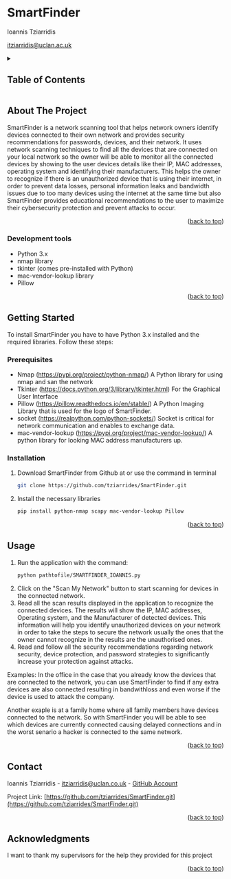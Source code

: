 # SmartFinder
Ioannis Tziarridis

<a href="itziarridis@uclan.ac.uk">itziarridis@uclan.ac.uk</a>

<!-- TABLE OF CONTENTS -->
<details>
  <summary><h2>Table of Contents</h2></summary>
  <ol>
    <li>
      <a href="#about-the-project">About The Project</a>
      <ul>
        <li><a href="#tools">Development tools</a></li>
      </ul>
    </li>
    <li>
      <a href="#getting-started">Getting Started</a>
      <ul>
        <li><a href="#prerequisites">Prerequisites</a></li>
        <li><a href="#installation">Installation</a></li>
      </ul>
    </li>
    <li><a href="#usage">Usage</a></li>
    <li><a href="#contact">Contact</a></li>
    <li><a href="#acknowledgments">Acknowledgments</a></li>
  </ol>
</details>

<!-- ABOUT THE PROJECT -->
## About The Project
SmartFinder is a network scanning tool that helps network owners identify devices connected to their own network and provides security recommendations for passwords, devices, and their network. It uses network scanning techniques to find all the devices that are connected on your local network so the owner will be able to monitor all the connected devices by showing to the user devices details like their IP, MAC addresses, operating system and identifying their manufacturers. This helps the owner to recognize if there is an unauthorized device that is using their internet, in order to prevent data losses, personal information leaks and bandwidth issues due to too many devices using the internet at the same time but also SmartFinder provides educational recommendations to the user to maximize their cybersecurity protection and prevent attacks to occur.

<p align="right">(<a href="#readme-top">back to top</a>)</p>

### Development tools
- Python 3.x
- nmap library
- tkinter (comes pre-installed with Python)
- mac-vendor-lookup library
- Pillow

<p align="right">(<a href="#readme-top">back to top</a>)</p>

<!-- GETTING STARTED -->
## Getting Started
To install SmartFinder you have to have Python 3.x installed and the required libraries. 
Follow these steps:

### Prerequisites
- Nmap (https://pypi.org/project/python-nmap/) A Python library for using nmap and san the network 
- Tkinter (https://docs.python.org/3/library/tkinter.html) For the Graphical User Interface
- Pillow (https://pillow.readthedocs.io/en/stable/) A Python Imaging Library that is used for the logo of SmartFinder.
- socket (https://realpython.com/python-sockets/) Socket is critical for network communication and enables to exchange data.
- mac-vendor-lookup (https://pypi.org/project/mac-vendor-lookup/) A python library for looking MAC address manufacturers up.

### Installation
1. Download SmartFinder from Github at
   or use the command in terminal 
    ```sh
    git clone https://github.com/tziarrides/SmartFinder.git
   ```
2. Install the necessary libraries
    ```sh
   pip install python-nmap scapy mac-vendor-lookup Pillow 
   ```

<p align="right">(<a href="#readme-top">back to top</a>)</p>

<!-- USAGE EXAMPLES -->
## Usage
1. Run the application with the command:
   ```sh
   python pathtofile/SMARTFINDER_IOANNIS.py
   ```
2. Click on the "Scan My Network" button to start scanning for devices in the connected network.
3. Read all the scan results displayed in the application to recognize the connected devices. The results will show the IP, MAC addresses, Operating system, and the Manufacturer of detected devices. This information will help you identify unauthorized devices on your network in order to take the steps to secure the network usually the ones that the owner cannot recognize in the results are the unauthorised ones.
4. Read and follow all the security recommendations regarding network security, device protection, and password strategies to significantly increase your protection against attacks.

Examples: 
In the office in the case that you already know the devices that are connected to the network, you can use SmartFinder to find if any extra devices are also connected resulting in bandwithloss and even worse if the device is used to attack the company. 

Another exaple is at a family home where all family members have devices connected to the network. So with SmartFinder you will be able to see which devices are currently connected causing delayed connections and in the worst senario a hacker is connected to the same network.

<p align="right">(<a href="#readme-top">back to top</a>)</p>

<!-- CONTACT -->
## Contact
Ioannis Tziarridis - <a href="mailto:itziarridis@uclan.co.uk">itziarridis@uclan.co.uk</a> - [GitHub Account](https://github.com/your_username)

Project Link: [https://github.com/tziarrides/SmartFinder.git](https://github.com/tziarrides/SmartFinder.git)

<p align="right">(<a href="#readme-top">back to top</a>)</p>

<!-- ACKNOWLEDGMENTS -->
## Acknowledgments
I want to thank my supervisors for the help they provided for this project
<p align="right">(<a href="#readme-top">back to top</a>)</p>

